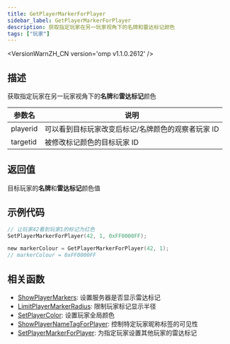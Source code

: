 ```yaml
---
title: GetPlayerMarkerForPlayer
sidebar_label: GetPlayerMarkerForPlayer
description: 获取指定玩家在另一玩家视角下的名牌和雷达标记颜色
tags: ["玩家"]
---
```


<VersionWarnZH_CN version='omp v1.1.0.2612' />
 
## 描述

获取指定玩家在另一玩家视角下的**名牌**和**雷达标记**颜色

| 参数名   | 说明                                                   |
| -------- | ------------------------------------------------------ |
| playerid | 可以看到目标玩家改变后标记/名牌颜色的观察者玩家 ID |
| targetid | 被修改标记颜色的目标玩家 ID                            |

## 返回值

目标玩家的**名牌**和**雷达标记**颜色值

## 示例代码

```c
// 让玩家42看到玩家1的标记为红色
SetPlayerMarkerForPlayer(42, 1, 0xFF0000FF);

new markerColour = GetPlayerMarkerForPlayer(42, 1);
// markerColour = 0xFF0000FF
```

## 相关函数

- [ShowPlayerMarkers](ShowPlayerMarkers): 设置服务器是否显示雷达标记
- [LimitPlayerMarkerRadius](LimitPlayerMarkerRadius): 限制玩家标记显示半径
- [SetPlayerColor](SetPlayerColor): 设置玩家全局颜色
- [ShowPlayerNameTagForPlayer](ShowPlayerNameTagForPlayer): 控制特定玩家昵称标签的可见性
- [SetPlayerMarkerForPlayer](SetPlayerMarkerForPlayer): 为指定玩家设置其他玩家的雷达标记

